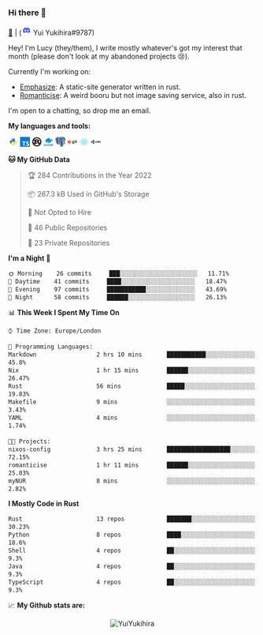 ### Hi there 👋

[📧](mailto:yuiyukihira@pm.me) | (<img height="20" src="https://raw.githubusercontent.com/github/explore/80688e429a7d4ef2fca1e82350fe8e3517d3494d/topics/discord/discord.png"> Yui Yukihira#9787)


Hey! I'm Lucy (they/them), I write mostly whatever's got my interest that month (please don't look at my abandoned projects 😢).

Currently I'm working on:

- [Emphasize](https://github.com/makepress/emphasize): A static-site generator written in rust.
- [Romanticise](https://github.com/YuiYukihira/romanticise): A weird booru but not image saving service, also in rust.

I'm open to a chatting, so drop me an email.

**My languages and tools:**

<code><img height="20" src="https://raw.githubusercontent.com/github/explore/80688e429a7d4ef2fca1e82350fe8e3517d3494d/topics/python/python.png"></code>
<code><img height="20" src="https://raw.githubusercontent.com/github/explore/80688e429a7d4ef2fca1e82350fe8e3517d3494d/topics/typescript/typescript.png"></code>
<code><img height="20" src="https://raw.githubusercontent.com/github/explore/80688e429a7d4ef2fca1e82350fe8e3517d3494d/topics/rust/rust.png"></code>
<code><img height="20" src="https://raw.githubusercontent.com/github/explore/80688e429a7d4ef2fca1e82350fe8e3517d3494d/topics/docker/docker.png"></code>
<code><img height="20" src="https://raw.githubusercontent.com/github/explore/80688e429a7d4ef2fca1e82350fe8e3517d3494d/topics/postgresql/postgresql.png"></code>
<code><img height="20" src="https://raw.githubusercontent.com/github/explore/80688e429a7d4ef2fca1e82350fe8e3517d3494d/topics/git/git.png"></code>
<code><img height="20" src="https://raw.githubusercontent.com/github/explore/80688e429a7d4ef2fca1e82350fe8e3517d3494d/topics/react/react.png"></code>
<code><img height="20" src="https://raw.githubusercontent.com/github/explore/80688e429a7d4ef2fca1e82350fe8e3517d3494d/topics/unity/unity.png"></code>

<!--START_SECTION:waka-->
**🐱 My GitHub Data** 

> 🏆 284 Contributions in the Year 2022
 > 
> 📦 267.3 kB Used in GitHub's Storage 
 > 
> 🚫 Not Opted to Hire
 > 
> 📜 46 Public Repositories 
 > 
> 🔑 23 Private Repositories  
 > 
**I'm a Night 🦉** 

```text
🌞 Morning    26 commits     ███░░░░░░░░░░░░░░░░░░░░░░   11.71% 
🌆 Daytime    41 commits     ████░░░░░░░░░░░░░░░░░░░░░   18.47% 
🌃 Evening    97 commits     ███████████░░░░░░░░░░░░░░   43.69% 
🌙 Night      58 commits     ██████░░░░░░░░░░░░░░░░░░░   26.13%

```


📊 **This Week I Spent My Time On** 

```text
⌚︎ Time Zone: Europe/London

💬 Programming Languages: 
Markdown                 2 hrs 10 mins       ███████████░░░░░░░░░░░░░░   45.8% 
Nix                      1 hr 15 mins        ██████░░░░░░░░░░░░░░░░░░░   26.47% 
Rust                     56 mins             █████░░░░░░░░░░░░░░░░░░░░   19.83% 
Makefile                 9 mins              ░░░░░░░░░░░░░░░░░░░░░░░░░   3.43% 
YAML                     4 mins              ░░░░░░░░░░░░░░░░░░░░░░░░░   1.74%

🐱‍💻 Projects: 
nixos-config             3 hrs 25 mins       ██████████████████░░░░░░░   72.15% 
romanticise              1 hr 11 mins        ██████░░░░░░░░░░░░░░░░░░░   25.03% 
myNUR                    8 mins              ░░░░░░░░░░░░░░░░░░░░░░░░░   2.82%

```

**I Mostly Code in Rust** 

```text
Rust                     13 repos            ███████░░░░░░░░░░░░░░░░░░   30.23% 
Python                   8 repos             ████░░░░░░░░░░░░░░░░░░░░░   18.6% 
Shell                    4 repos             ██░░░░░░░░░░░░░░░░░░░░░░░   9.3% 
Java                     4 repos             ██░░░░░░░░░░░░░░░░░░░░░░░   9.3% 
TypeScript               4 repos             ██░░░░░░░░░░░░░░░░░░░░░░░   9.3%

```



<!--END_SECTION:waka-->

📈 **My Github stats are:**

<p align="center">
    <img src="https://github-readme-stats.vercel.app/api?username=YuiYukihira&show_icons=true&theme=tokyonight&count_private=true" alt="YuiYukihira">
</p>
